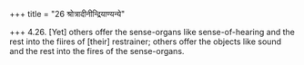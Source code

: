 +++
title = "26 श्रोत्रादीनीन्द्रियाण्यन्ये"

+++
4.26. \[Yet\] others offer the sense-organs like sense-of-hearing and
the rest into the fiires of \[their\] restrainer; others offer the
objects like sound and the rest into the fires of the sense-organs.
